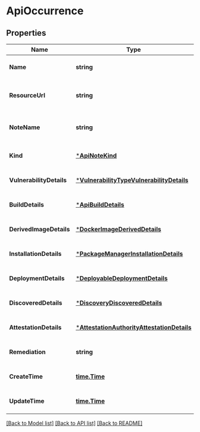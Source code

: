 # ApiOccurrence

## Properties
Name | Type | Description | Notes
------------ | ------------- | ------------- | -------------
**Name** | **string** |  | [optional] [default to null]
**ResourceUrl** | **string** | The unique URL of the image or the container for which the &#x60;Occurrence&#x60; applies. For example, https://gcr.io/project/image@sha256:foo This field can be used as a filter in list requests. | [optional] [default to null]
**NoteName** | **string** | An analysis note associated with this image, in the form \&quot;providers/{provider_id}/notes/{NOTE_ID}\&quot; This field can be used as a filter in list requests. | [optional] [default to null]
**Kind** | [***ApiNoteKind**](apiNoteKind.md) | Output only. This explicitly denotes which of the &#x60;Occurrence&#x60; details are specified. This field can be used as a filter in list requests. | [optional] [default to null]
**VulnerabilityDetails** | [***VulnerabilityTypeVulnerabilityDetails**](VulnerabilityTypeVulnerabilityDetails.md) | Details of a security vulnerability note. | [optional] [default to null]
**BuildDetails** | [***ApiBuildDetails**](apiBuildDetails.md) | Build details for a verifiable build. | [optional] [default to null]
**DerivedImageDetails** | [***DockerImageDerivedDetails**](DockerImageDerivedDetails.md) | Describes how this resource derives from the basis in the associated note. | [optional] [default to null]
**InstallationDetails** | [***PackageManagerInstallationDetails**](PackageManagerInstallationDetails.md) | Describes the installation of a package on the linked resource. | [optional] [default to null]
**DeploymentDetails** | [***DeployableDeploymentDetails**](DeployableDeploymentDetails.md) | Describes the deployment of an artifact on a runtime. | [optional] [default to null]
**DiscoveredDetails** | [***DiscoveryDiscoveredDetails**](DiscoveryDiscoveredDetails.md) | Describes the initial scan status for this resource. | [optional] [default to null]
**AttestationDetails** | [***AttestationAuthorityAttestationDetails**](AttestationAuthorityAttestationDetails.md) | Describes an attestation of an artifact. | [optional] [default to null]
**Remediation** | **string** |  | [optional] [default to null]
**CreateTime** | [**time.Time**](time.Time.md) | Output only. The time this &#x60;Occurrence&#x60; was created. | [optional] [default to null]
**UpdateTime** | [**time.Time**](time.Time.md) | Output only. The time this &#x60;Occurrence&#x60; was last updated. | [optional] [default to null]

[[Back to Model list]](../README.md#documentation-for-models) [[Back to API list]](../README.md#documentation-for-api-endpoints) [[Back to README]](../README.md)



